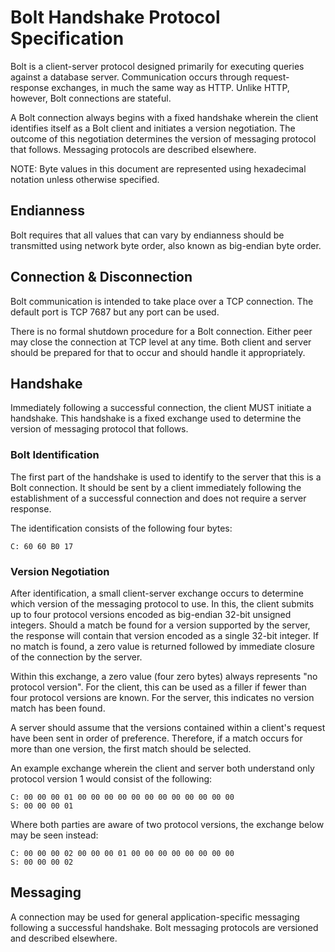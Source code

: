 # Bolt Handshake Protocol Specification

Bolt is a client-server protocol designed primarily for executing queries against a database server.
Communication occurs through request-response exchanges, in much the same way as HTTP.
Unlike HTTP, however, Bolt connections are stateful.

A Bolt connection always begins with a fixed handshake wherein the client identifies itself as a Bolt client and initiates a version negotiation.
The outcome of this negotiation determines the version of messaging protocol that follows.
Messaging protocols are described elsewhere.

NOTE: Byte values in this document are represented using hexadecimal notation unless otherwise specified.


## Endianness

Bolt requires that all values that can vary by endianness should be transmitted using network byte order, also known as big-endian byte order.


## Connection & Disconnection

Bolt communication is intended to take place over a TCP connection.
The default port is TCP 7687 but any port can be used.

There is no formal shutdown procedure for a Bolt connection.
Either peer may close the connection at TCP level at any time.
Both client and server should be prepared for that to occur and should handle it appropriately.


## Handshake

Immediately following a successful connection, the client MUST initiate a handshake.
This handshake is a fixed exchange used to determine the version of messaging protocol that follows.


### Bolt Identification

The first part of the handshake is used to identify to the server that this is a Bolt connection.
It should be sent by a client immediately following the establishment of a successful connection and does not require a server response.

The identification consists of the following four bytes:

```
C: 60 60 B0 17
```

### Version Negotiation

After identification, a small client-server exchange occurs to determine which version of the messaging protocol to use.
In this, the client submits up to four protocol versions encoded as big-endian 32-bit unsigned integers.
Should a match be found for a version supported by the server, the response will contain that version encoded as a single 32-bit integer.
If no match is found, a zero value is returned followed by immediate closure of the connection by the server.

Within this exchange, a zero value (four zero bytes) always represents "no protocol version".
For the client, this can be used as a filler if fewer than four protocol versions are known.
For the server, this indicates no version match has been found.

A server should assume that the versions contained within a client's request have been sent in order of preference.
Therefore, if a match occurs for more than one version, the first match should be selected.

An example exchange wherein the client and server both understand only protocol version 1 would consist of the following:

```
C: 00 00 00 01 00 00 00 00 00 00 00 00 00 00 00 00
S: 00 00 00 01
```

Where both parties are aware of two protocol versions, the exchange below may be seen instead:

```
C: 00 00 00 02 00 00 00 01 00 00 00 00 00 00 00 00
S: 00 00 00 02
```

## Messaging

A connection may be used for general application-specific messaging following a successful handshake.
Bolt messaging protocols are versioned and described elsewhere.

